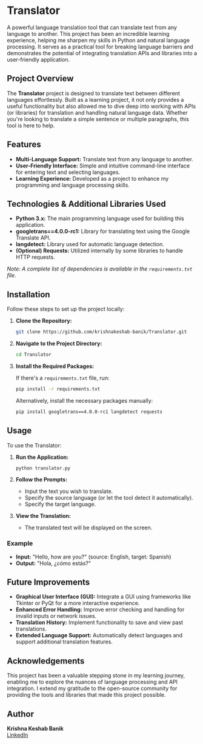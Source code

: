 # Translator

A powerful language translation tool that can translate text from any language to another. This project has been an incredible learning experience, helping me sharpen my skills in Python and natural language processing. It serves as a practical tool for breaking language barriers and demonstrates the potential of integrating translation APIs and libraries into a user-friendly application.

## Project Overview

The **Translator** project is designed to translate text between different languages effortlessly. Built as a learning project, it not only provides a useful functionality but also allowed me to dive deep into working with APIs (or libraries) for translation and handling natural language data. Whether you're looking to translate a simple sentence or multiple paragraphs, this tool is here to help.

## Features

- **Multi-Language Support:** Translate text from any language to another.
- **User-Friendly Interface:** Simple and intuitive command-line interface for entering text and selecting languages.
- **Learning Experience:** Developed as a project to enhance my programming and language processing skills.

## Technologies & Additional Libraries Used

- **Python 3.x:** The main programming language used for building this application.
- **googletrans==4.0.0-rc1:** Library for translating text using the Google Translate API.
- **langdetect:** Library used for automatic language detection.
- **(Optional) Requests:** Utilized internally by some libraries to handle HTTP requests.

*Note: A complete list of dependencies is available in the `requirements.txt` file.*

## Installation

Follow these steps to set up the project locally:

1. **Clone the Repository:**

   ```bash
   git clone https://github.com/krishnakeshab-banik/Translator.git
   ```

2. **Navigate to the Project Directory:**

   ```bash
   cd Translator
   ```

3. **Install the Required Packages:**

   If there's a `requirements.txt` file, run:

   ```bash
   pip install -r requirements.txt
   ```

   Alternatively, install the necessary packages manually:

   ```bash
   pip install googletrans==4.0.0-rc1 langdetect requests
   ```

## Usage

To use the Translator:

1. **Run the Application:**

   ```bash
   python translator.py
   ```

2. **Follow the Prompts:**
   - Input the text you wish to translate.
   - Specify the source language (or let the tool detect it automatically).
   - Specify the target language.
   
3. **View the Translation:**
   - The translated text will be displayed on the screen.

### Example

- **Input:** "Hello, how are you?" (source: English, target: Spanish)
- **Output:** "Hola, ¿cómo estás?"

## Future Improvements

- **Graphical User Interface (GUI):** Integrate a GUI using frameworks like Tkinter or PyQt for a more interactive experience.
- **Enhanced Error Handling:** Improve error checking and handling for invalid inputs or network issues.
- **Translation History:** Implement functionality to save and view past translations.
- **Extended Language Support:** Automatically detect languages and support additional translation features.

## Acknowledgements

This project has been a valuable stepping stone in my learning journey, enabling me to explore the nuances of language processing and API integration. I extend my gratitude to the open-source community for providing the tools and libraries that made this project possible.

## Author

**Krishna Keshab Banik**  
[LinkedIn](https://www.linkedin.com/in/krishna-keshab-banik-067819324/)
